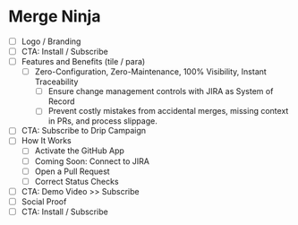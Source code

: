 # Merge Ninja

- [ ] Logo / Branding
- [ ] CTA: Install / Subscribe
- [ ] Features and Benefits (tile / para)
  - [ ] Zero-Configuration, Zero-Maintenance, 100% Visibility, Instant Traceability
	- [ ] Ensure change management controls with JIRA as System of Record
	- [ ] Prevent costly mistakes from accidental merges, missing context in PRs, and process slippage.
- [ ] CTA: Subscribe to Drip Campaign
- [ ] How It Works
	- [ ] Activate the GitHub App
	- [ ] Coming Soon: Connect to JIRA
	- [ ] Open a Pull Request
	- [ ] Correct Status Checks
- [ ] CTA: Demo Video >> Subscribe
- [ ] Social Proof
- [ ] CTA: Install / Subscribe
